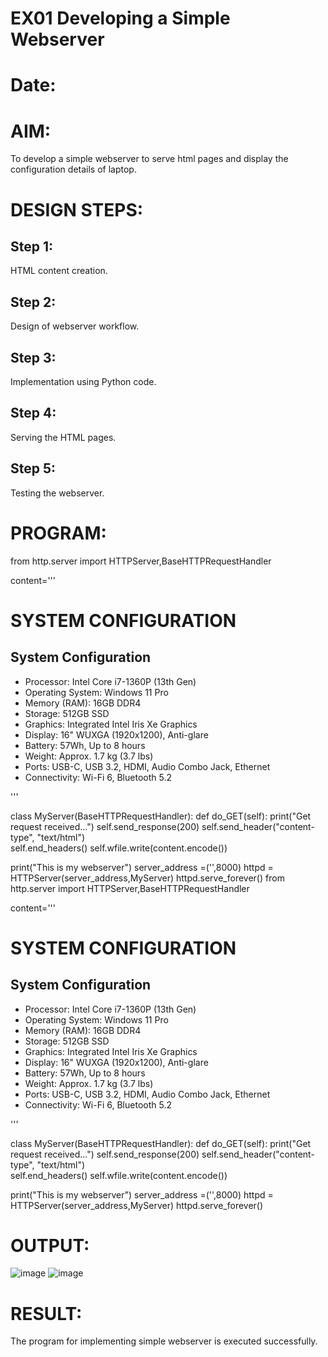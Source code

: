 # EX01 Developing a Simple Webserver

# Date:
# AIM:
To develop a simple webserver to serve html pages and display the configuration details of laptop.

# DESIGN STEPS:
## Step 1:
HTML content creation.

## Step 2:
Design of webserver workflow.

## Step 3:
Implementation using Python code.

## Step 4:
Serving the HTML pages.

## Step 5:
Testing the webserver.

# PROGRAM:
from http.server import HTTPServer,BaseHTTPRequestHandler

content='''
<html lang="en">
<head>
    <title>System Configuration</title>
</head>
<body>
    <div class="container">
        <h1>SYSTEM CONFIGURATION</h1>
        <div class="specifications">
            <h2>System Configuration</h2>
            <ul>
                <li><span>Processor:</span> Intel Core i7-1360P (13th Gen)</li>
                <li><span>Operating System:</span> Windows 11 Pro</li>
                <li><span>Memory (RAM):</span> 16GB DDR4</li>
                <li><span>Storage:</span> 512GB SSD</li>
                <li><span>Graphics:</span> Integrated Intel Iris Xe Graphics</li>
                <li><span>Display:</span> 16" WUXGA (1920x1200), Anti-glare</li>
                <li><span>Battery:</span> 57Wh, Up to 8 hours</li>
                <li><span>Weight:</span> Approx. 1.7 kg (3.7 lbs)</li>
                <li><span>Ports:</span> USB-C, USB 3.2, HDMI, Audio Combo Jack, Ethernet</li>
                <li><span>Connectivity:</span> Wi-Fi 6, Bluetooth 5.2</li>
            </ul>
        </div>
    </div>
</body>
</html>
'''

class MyServer(BaseHTTPRequestHandler):
    def do_GET(self):
        print("Get request received...")
        self.send_response(200) 
        self.send_header("content-type", "text/html")       
        self.end_headers()
        self.wfile.write(content.encode())

print("This is my webserver") 
server_address =('',8000)
httpd = HTTPServer(server_address,MyServer)
httpd.serve_forever()
from http.server import HTTPServer,BaseHTTPRequestHandler

content='''
<html lang="en">
<head>
    <title>System Configuration</title>
</head>
<body>
    <div class="container">
        <h1>SYSTEM CONFIGURATION</h1>
        <div class="specifications">
            <h2>System Configuration</h2>
            <ul>
                <li><span>Processor:</span> Intel Core i7-1360P (13th Gen)</li>
                <li><span>Operating System:</span> Windows 11 Pro</li>
                <li><span>Memory (RAM):</span> 16GB DDR4</li>
                <li><span>Storage:</span> 512GB SSD</li>
                <li><span>Graphics:</span> Integrated Intel Iris Xe Graphics</li>
                <li><span>Display:</span> 16" WUXGA (1920x1200), Anti-glare</li>
                <li><span>Battery:</span> 57Wh, Up to 8 hours</li>
                <li><span>Weight:</span> Approx. 1.7 kg (3.7 lbs)</li>
                <li><span>Ports:</span> USB-C, USB 3.2, HDMI, Audio Combo Jack, Ethernet</li>
                <li><span>Connectivity:</span> Wi-Fi 6, Bluetooth 5.2</li>
            </ul>
        </div>
    </div>
</body>
</html>
'''

class MyServer(BaseHTTPRequestHandler):
    def do_GET(self):
        print("Get request received...")
        self.send_response(200) 
        self.send_header("content-type", "text/html")       
        self.end_headers()
        self.wfile.write(content.encode())

print("This is my webserver") 
server_address =('',8000)
httpd = HTTPServer(server_address,MyServer)
httpd.serve_forever()
# OUTPUT:
![image](https://github.com/user-attachments/assets/9cd1dc18-9a6b-43c5-9c07-b756a7c589e7)
![image](https://github.com/user-attachments/assets/80de47b4-d172-417a-b054-07dd451ee108)



# RESULT:
The program for implementing simple webserver is executed successfully.
